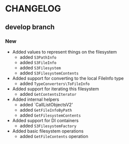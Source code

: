 # CHANGELOG

## develop branch

### New

* Added values to represent things on the filesystem
  - added `S3PathInfo`
  - added `S3FileInfo`
  - added `S3Filesystem`
  - added `S3FilesystemContents`
* Added support for converting to the local FileInfo type
  - added `TypeConverters\ToFileInfo`
* Added support for iterating this filesystem
  - added `GetContentsIterator`
* Added internal helpers
  - added `CallListObjectsV2'
  - added `GetFileInfoByPath`
  - added `GetFilesystemContents`
* Added support for DI containers
  - added `S3FilesystemFactory`
* Added basic filesystem operations
  - added `GetFileContents` operation